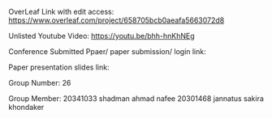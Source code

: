 OverLeaf Link with edit access: https://www.overleaf.com/project/658705bcb0aeafa5663072d8

Unlisted Youtube Video: https://youtu.be/bhh-hnKhNEg

Conference Submitted Ppaer/ paper submission/ login link: 

Paper presentation slides link:

Group Number: 26

Group Member:
20341033 shadman ahmad nafee
20301468 jannatus sakira khondaker
